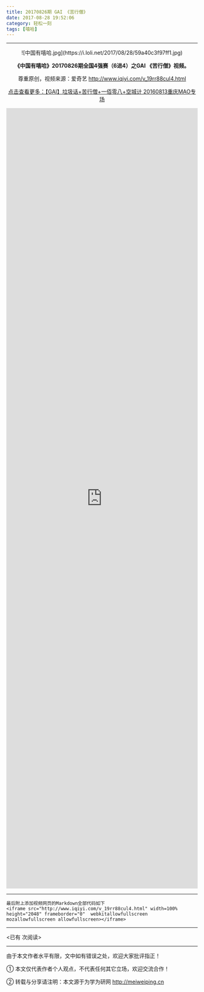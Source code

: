 ```yaml
---
title: 20170826期 GAI 《苦行僧》
date: 2017-08-28 19:52:06
category: 轻松一刻
tags: [嘻哈]
---
```


---

<center>
![中国有嘻哈.jpg](https://i.loli.net/2017/08/28/59a40c3f97ff1.jpg)

<b>《中国有嘻哈》20170826期全国4强赛（6进4）之GAI 《苦行僧》视频。</b>

尊重原创，视频来源：爱奇艺<font color=blue> http://www.iqiyi.com/v_19rr88cul4.html </font>


[点击查看更多：【GAI】垃圾话+苦行僧+一佰零八+空城计 20160813重庆MAO专场](https://www.bilibili.com/video/av13568327/?from=search&seid=8905712945106024841)

</center>

<!-- more -->


<iframe src="http://www.iqiyi.com/v_19rr88cul4.html" width=100% height="2048" frameborder="0"  webkitallowfullscreen mozallowfullscreen allowfullscreen></iframe>


---


    最后附上添加视频网页的Markdown全部代码如下
    <iframe src="http://www.iqiyi.com/v_19rr88cul4.html" width=100% height="2048" frameborder="0"  webkitallowfullscreen mozallowfullscreen allowfullscreen></iframe>
    




---

<span id="busuanzi_container_page_pv">
<已有 <span id="busuanzi_value_page_pv"></span> 次阅读>
</span>

---


由于本文作者水平有限，文中如有错误之处，欢迎大家批评指正！

① 本文仅代表作者个人观点，不代表任何其它立场，欢迎交流合作！

② 转载与分享请注明：本文源于为学为研网 http://meiweiping.cn